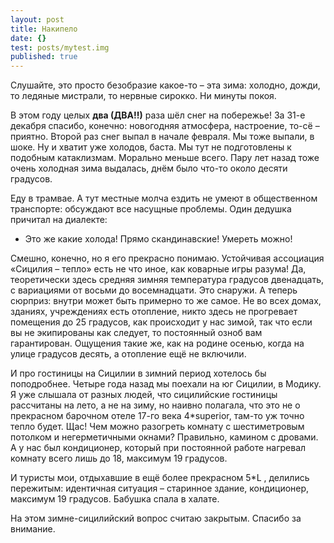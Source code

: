 ```yaml
---
layout: post
title: Накипело
date: {}
test: posts/mytest.img
published: true
---
```



Слушайте, это просто безобразие какое-то – эта зима: холодно, дожди, то ледяные мистрали, то нервные сирокко. Ни минуты покоя.

<!--more-->

В этом году целых **два (ДВА!!)** раза шёл снег на побережье! За 31-е декабря спасибо, конечно: новогодняя атмосфера, настроение, то-сё – приятно. Второй раз снег выпал в начале февраля. Мы тоже выпали, в шоке. Ну и хватит уже холодов, баста. Мы тут не подготовлены к подобным катаклизмам. Морально меньше всего.
Пару лет назад тоже очень холодная зима выдалась, днём было что-то около десяти градусов.

Еду в трамвае. А тут местные молча ездить не умеют в общественном транспорте: обсуждают все насущные проблемы. Один дедушка причитал на диалекте:

- Это же какие холода! Прямо скандинавские! Умереть можно!

Смешно, конечно, но я его прекрасно понимаю. Устойчивая ассоциация «Сицилия – тепло» есть не что иное, как коварные игры разума! Да, теоретически здесь средняя зимняя температура градусов двенадцать, с вариациями от восьми до восемнадцати. Это снаружи. А теперь сюрприз: внутри может быть примерно то же самое. Не во всех домах, зданиях, учреждениях есть отопление, никто здесь не прогревает помещения до 25 градусов, как происходит у нас зимой, так что если вы не экипированы как следует, то постоянный озноб вам гарантирован. Ощущения такие же, как на родине осенью, когда на улице градусов десять, а отопление ещё не включили.

И про гостиницы на Сицилии в зимний период хотелось бы поподробнее.
Четыре года назад мы поехали на юг Сицилии, в Модику. Я уже слышала от разных людей, что сицилийские гостиницы рассчитаны на лето, а не на зиму, но наивно полагала, что это не о прекрасном барочном отеле 17-го века 4*superior, там-то уж точно тепло будет. Щас! Чем можно разогреть комнату с шестиметровым потолком и негерметичными окнами? Правильно, камином с дровами. А у нас был кондиционер, который при постоянной работе нагревал комнату всего лишь до 18, максимум 19 градусов.

И туристы мои, отдыхавшие в ещё более прекрасном 5*L , делились пережитым: идентичная ситуация – старинное здание, кондиционер, максимум 19 градусов. Бабушка спала в халате.

На этом зимне-сицилийский вопрос считаю закрытым. Спасибо за внимание.
